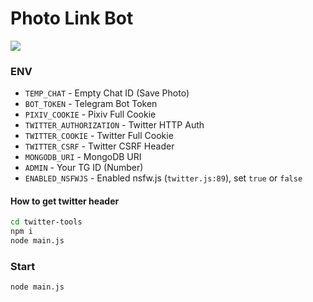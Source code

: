 # Photo Link Bot

![](https://img.shields.io/badge/NodeJS-v20-green)

### ENV
- `TEMP_CHAT` - Empty Chat ID (Save Photo)
- `BOT_TOKEN` - Telegram Bot Token
- `PIXIV_COOKIE` - Pixiv Full Cookie
- `TWITTER_AUTHORIZATION` - Twitter HTTP Auth
- `TWITTER_COOKIE` - Twitter Full Cookie
- `TWITTER_CSRF` - Twitter CSRF Header
- `MONGODB_URI` - MongoDB URI
- `ADMIN` - Your TG ID (Number)
- `ENABLED_NSFWJS` - Enabled nsfw.js (`twitter.js:89`), set `true` or `false`

#### How to get twitter header

```bash
cd twitter-tools
npm i
node main.js
```

### Start
```bash
node main.js
```